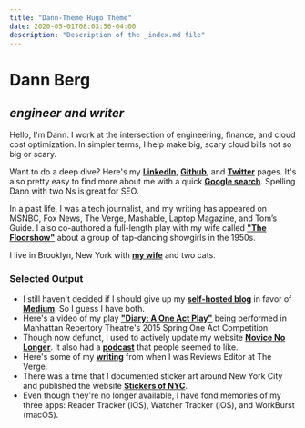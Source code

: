 ```yaml
---
title: "Dann-Theme Hugo Theme"
date: 2020-05-01T08:03:56-04:00
description: "Description of the _index.md file"
---
```


# Dann Berg
## _engineer and writer_

Hello, I'm Dann. I work at the intersection of engineering, finance, and cloud cost optimization. In simpler terms, I help make big, scary cloud bills not so big or scary.

Want to do a deep dive? Here's my **[LinkedIn](https://www.linkedin.com/in/dannberg/)**, **[Github](https://github.com/dannberg)**, and **[Twitter](https://twitter.com/dannberg)** pages. It's also pretty easy to find more about me with a quick **[Google search](https://www.google.com/search?q=dann+berg)**. Spelling Dann with two Ns is great for SEO.

In a past life, I was a tech journalist, and my writing has appeared on MSNBC, Fox News, The Verge, Mashable, Laptop Magazine, and Tom’s Guide. I also co-authored a full-length play with my wife called **["The Floorshow"](http://combustioncollective.org/the-floorshow/)** about a group of tap-dancing showgirls in the 1950s.

I live in Brooklyn, New York with **[my wife](http://asuleen.com)** and two cats.

### Selected Output

- I still haven't decided if I should give up my **[self-hosted blog](http://iamdann.com)** in favor of **[Medium](https://medium.com/@dannberg)**. So I guess I have both.
- Here's a video of my play **["Diary: A One Act Play"](https://vimeo.com/123011482)** being performed in Manhattan Repertory Theatre's 2015 Spring One Act Competition.
- Though now defunct, I used to actively update my website **[Novice No Longer](http://novicenolonger.com)**. It also had a **[podcast](https://itunes.apple.com/us/podcast/novice-no-longer-podcast-escape-novice-dom-build-life/id791188761?mt=2)** that people seemed to like.
- Here's some of my **[writing](https://www.theverge.com/users/DannBerg/posts)** from when I was Reviews Editor at The Verge.
- There was a time that I documented sticker art around New York City and published the website **[Stickers of NYC](http://www.stickersofnyc.com/)**.
- Even though they're no longer available, I have fond memories of my three apps: Reader Tracker (iOS), Watcher Tracker (iOS), and WorkBurst (macOS).
